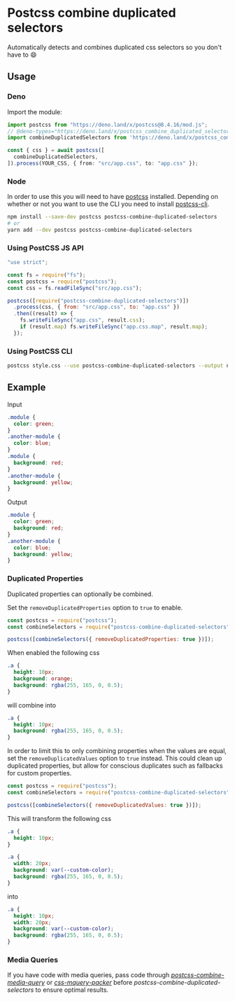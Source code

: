 # Postcss combine duplicated selectors

Automatically detects and combines duplicated css selectors so you don't have to
:smile:

## Usage

### Deno

Import the module:

```ts
import postcss from "https://deno.land/x/postcss@8.4.16/mod.js";
// @deno-types="https://deno.land/x/postcss_combine_duplicated_selectors@10.0.4/mod.d.ts"
import combineDuplicatedSelectors from 'https://deno.land/x/postcss_combine_duplicated_selectors@10.0.4/mod.js'

const { css } = await postcss([
  combineDuplicatedSelectors,
]).process(YOUR_CSS, { from: "src/app.css", to: "app.css" });
```

### Node

In order to use this you will need to have
[postcss](https://github.com/postcss/postcss) installed. Depending on whether or
not you want to use the CLI you need to install
[postcss-cli](https://github.com/postcss/postcss-cli).

```bash
npm install --save-dev postcss postcss-combine-duplicated-selectors
# or
yarn add --dev postcss postcss-combine-duplicated-selectors
```

### Using PostCSS JS API

```js
"use strict";

const fs = require("fs");
const postcss = require("postcss");
const css = fs.readFileSync("src/app.css");

postcss([require("postcss-combine-duplicated-selectors")])
  .process(css, { from: "src/app.css", to: "app.css" })
  .then((result) => {
    fs.writeFileSync("app.css", result.css);
    if (result.map) fs.writeFileSync("app.css.map", result.map);
  });
```

### Using PostCSS CLI

```sh
postcss style.css --use postcss-combine-duplicated-selectors --output newcss.css
```

## Example

Input

```css
.module {
  color: green;
}
.another-module {
  color: blue;
}
.module {
  background: red;
}
.another-module {
  background: yellow;
}
```

Output

```css
.module {
  color: green;
  background: red;
}
.another-module {
  color: blue;
  background: yellow;
}
```

### Duplicated Properties

Duplicated properties can optionally be combined.

Set the `removeDuplicatedProperties` option to `true` to enable.

```js
const postcss = require("postcss");
const combineSelectors = require("postcss-combine-duplicated-selectors");

postcss([combineSelectors({ removeDuplicatedProperties: true })]);
```

When enabled the following css

```css
.a {
  height: 10px;
  background: orange;
  background: rgba(255, 165, 0, 0.5);
}
```

will combine into

```css
.a {
  height: 10px;
  background: rgba(255, 165, 0, 0.5);
}
```

In order to limit this to only combining properties when the values are equal,
set the `removeDuplicatedValues` option to `true` instead. This could clean up
duplicated properties, but allow for conscious duplicates such as fallbacks for
custom properties.

```js
const postcss = require("postcss");
const combineSelectors = require("postcss-combine-duplicated-selectors");

postcss([combineSelectors({ removeDuplicatedValues: true })]);
```

This will transform the following css

```css
.a {
  height: 10px;
}

.a {
  width: 20px;
  background: var(--custom-color);
  background: rgba(255, 165, 0, 0.5);
}
```

into

```css
.a {
  height: 10px;
  width: 20px;
  background: var(--custom-color);
  background: rgba(255, 165, 0, 0.5);
}
```

### Media Queries

If you have code with media queries, pass code through
[_postcss-combine-media-query_](https://github.com/SassNinja/postcss-combine-media-query)
or [_css-mquery-packer_](https://github.com/n19htz/css-mquery-packer) before
_postcss-combine-duplicated-selectors_ to ensure optimal results.
